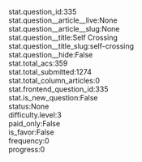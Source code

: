 stat.question_id:335  
stat.question__article__live:None  
stat.question__article__slug:None  
stat.question__title:Self Crossing  
stat.question__title_slug:self-crossing  
stat.question__hide:False  
stat.total_acs:359  
stat.total_submitted:1274  
stat.total_column_articles:0  
stat.frontend_question_id:335  
stat.is_new_question:False  
status:None  
difficulty.level:3  
paid_only:False  
is_favor:False  
frequency:0  
progress:0  
